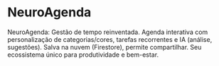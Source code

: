 # NeuroAgenda
NeuroAgenda: Gestão de tempo reinventada. Agenda interativa com personalização de categorias/cores, tarefas recorrentes e IA (análise, sugestões). Salva na nuvem (Firestore), permite compartilhar. Seu ecossistema único para produtividade e bem-estar.
